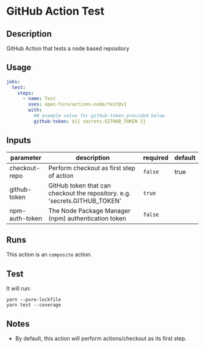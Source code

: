 # GitHub Action Test

## Description

GitHub Action that tests a node based repository

## Usage

```yaml
jobs:
  test:
    steps:
      - name: Test
        uses: open-turo/actions-node/test@v1
        with:
          ## example value for github-token provided below
          github-token: ${{ secrets.GITHUB_TOKEN }}
```

## Inputs

| parameter      | description                                                                | required | default |
| -------------- | -------------------------------------------------------------------------- | -------- | ------- |
| checkout-repo  | Perform checkout as first step of action                                   | `false`  | true    |
| github-token   | GitHub token that can checkout the repository. e.g. 'secrets.GITHUB_TOKEN' | `true`   |         |
| npm-auth-token | The Node Package Manager (npm) authentication token                        | `false`  |         |

## Runs

This action is an `composite` action.

## Test

It will run:

```shell
yarn --pure-lockfile
yarn test --coverage
```

## Notes

- By default, this action will perform actions/checkout as its first step.
